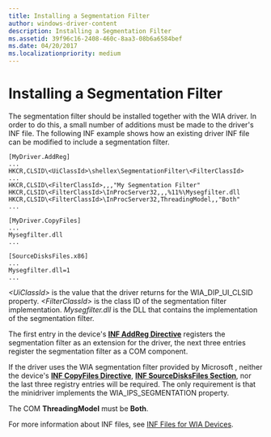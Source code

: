 ```yaml
---
title: Installing a Segmentation Filter
author: windows-driver-content
description: Installing a Segmentation Filter
ms.assetid: 39f96c16-2408-460c-8aa3-08b6a6584bef
ms.date: 04/20/2017
ms.localizationpriority: medium
---
```


# Installing a Segmentation Filter





The segmentation filter should be installed together with the WIA driver. In order to do this, a small number of additions must be made to the driver's INF file. The following INF example shows how an existing driver INF file can be modified to include a segmentation filter.

```INF
[MyDriver.AddReg]
...
HKCR,CLSID\<UiClassId>\shellex\SegmentationFilter\<FilterClassId>
...
HKCR,CLSID\<FilterClassId>,,,"My Segmentation Filter"
HKCR,CLSID\<FilterClassId>\InProcServer32,,,%11%\Mysegfilter.dll
HKCR,CLSID\<FilterClassId>\InProcServer32,ThreadingModel,,"Both"
...
 
[MyDriver.CopyFiles]
...
Mysegfilter.dll
...
 
[SourceDisksFiles.x86]
...
Mysegfilter.dll=1
...
```

*&lt;UiClassId&gt;* is the value that the driver returns for the WIA\_DIP\_UI\_CLSID property. *&lt;FilterClassId&gt;* is the class ID of the segmentation filter implementation. *Mysegfilter.dll* is the DLL that contains the implementation of the segmentation filter.

The first entry in the device's [**INF AddReg Directive**](https://msdn.microsoft.com/library/windows/hardware/ff546320) registers the segmentation filter as an extension for the driver, the next three entries register the segmentation filter as a COM component.

If the driver uses the WIA segmentation filter provided by Microsoft , neither the device's [**INF CopyFiles Directive**](https://msdn.microsoft.com/library/windows/hardware/ff546346), [**INF SourceDisksFiles Section**](https://msdn.microsoft.com/library/windows/hardware/ff547472), nor the last three registry entries will be required. The only requirement is that the minidriver implements the WIA\_IPS\_SEGMENTATION property.

The COM **ThreadingModel** must be **Both**.

For more information about INF files, see [INF Files for WIA Devices](inf-files-for-wia-devices.md).

 

 




